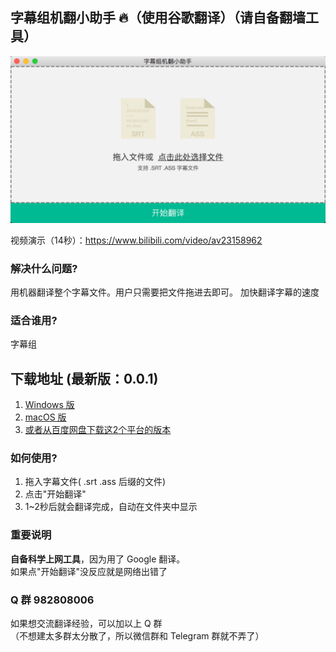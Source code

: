 ## 字幕组机翻小助手 :fire:（使用谷歌翻译）（请自备翻墙工具）    
<img src="./app/image/1.png" alt="how the app look like" width="580">

视频演示（14秒）：https://www.bilibili.com/video/av23158962

### 解决什么问题?
用机器翻译整个字幕文件。用户只需要把文件拖进去即可。
加快翻译字幕的速度  

### 适合谁用?
字幕组

## 下载地址 (最新版：0.0.1)
1. [Windows 版](https://github.com/1c7/translate-subtitle-file/releases/download/0.01/Windows-Translation-Helper-0.0.1-win32-x64.rar)
2. [macOS 版](https://github.com/1c7/translate-subtitle-file/releases/download/0.01/macOS-Translation-Helper-0.01.zip)
3. [或者从百度网盘下载这2个平台的版本](https://pan.baidu.com/s/1ZBa6xGI6MQH4nbxmnPnqwA)    

### 如何使用?
1. 拖入字幕文件( .srt .ass 后缀的文件)
2. 点击"开始翻译"        
3. 1~2秒后就会翻译完成，自动在文件夹中显示          

### 重要说明
**自备科学上网工具**，因为用了 Google 翻译。    
如果点"开始翻译"没反应就是网络出错了   

### Q 群 982808006
如果想交流翻译经验，可以加以上 Q 群     
（不想建太多群太分散了，所以微信群和 Telegram 群就不弄了）

<!--
## 推荐的工作流 (workflow)
1. 先调整英文字幕的时间轴（比如用 Aegisub）
2. 时间轴调完后, **用这个工具翻译**
3. 中文字幕翻译后，会加到英文字幕的后面（打开 Aegisub 你会看到中文都在后半部分）此时可以用 `Shift` 键加鼠标点击第一行中文字幕和最后一行中文字幕选择范围，选中所有中文字幕，修改 Style
（这样中英双语的样式就不一样了，你可以把中文调大字体，英文调小字体。或不同颜色等）
4. 继续人工翻译即可
-->